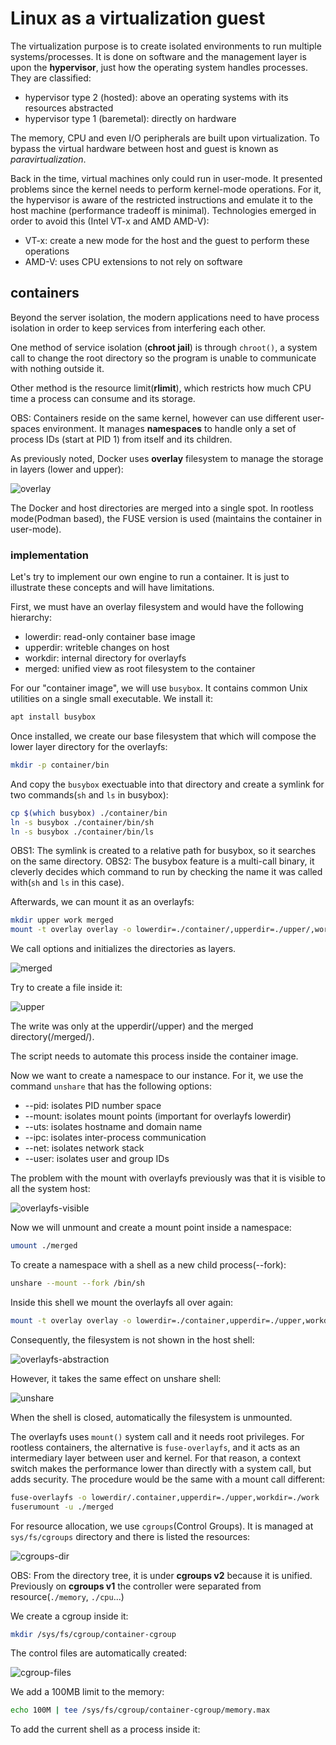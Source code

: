 # Linux as a virtualization guest

The virtualization purpose is to create isolated environments to run multiple systems/processes. It is done on software and the management layer is upon the **hypervisor**, just how the operating system handles processes. They are classified:
- hypervisor type 2 (hosted): above an operating systems with its resources abstracted
- hypervisor type 1 (baremetal): directly on hardware

The memory, CPU and even I/O peripherals are built upon virtualization. To bypass the virtual hardware between host and guest is known as *paravirtualization*. 

Back in the time, virtual machines only could run in user-mode. It presented problems since the kernel needs to perform kernel-mode operations. For it, the hypervisor is aware of the restricted instructions and emulate it to the host machine (performance tradeoff is minimal). Technologies emerged in order to avoid this (Intel VT-x and AMD AMD-V):
- VT-x: create a new mode for the host and the guest to perform these operations
- AMD-V: uses CPU extensions to not rely on software

## containers

Beyond the server isolation, the modern applications need to have process isolation in order to keep services from interfering each other.

One method of service isolation (**chroot jail**) is through ```chroot()```, a system call to change the root directory so the program is unable to communicate with nothing outside it.

Other method is the resource limit(**rlimit**), which restricts how much CPU time a process can consume and its storage.

OBS: Containers reside on the same kernel, however can use different user-spaces environment. It manages **namespaces** to handle only a set of process IDs (start at PID 1) from itself and its children.

As previously noted, Docker uses **overlay** filesystem to manage the storage in layers (lower and upper):

![overlay](../images/overlay.png)

The Docker and host directories are merged into a single spot. In rootless mode(Podman based), the FUSE version is used (maintains the container in user-mode).

### implementation

Let's try to implement our own engine to run a container. It is just to illustrate these concepts and will have limitations.


First, we must have an overlay filesystem and would have the following hierarchy:
- lowerdir: read-only container base image
- upperdir: writeble changes on host
- workdir: internal directory for overlayfs
- merged: unified view as root filesystem to the container

For our "container image", we will use ```busybox```. It contains common Unix utilities on a single small executable. We install it:
```bash
apt install busybox
```

Once installed, we create our base filesystem that which will compose the lower layer directory for the overlayfs:
```bash
mkdir -p container/bin
```

And copy the ```busybox``` exectuable into that directory and create a symlink for two commands(```sh``` and ```ls``` in busybox): 
```bash
cp $(which busybox) ./container/bin
ln -s busybox ./container/bin/sh
ln -s busybox ./container/bin/ls
```

OBS1: The symlink is created to a relative path for busybox, so it searches on the same directory.
OBS2: The busybox feature is a multi-call binary, it cleverly decides which command to run by checking the name it was called with(```sh``` and ```ls``` in this case).

Afterwards, we can mount it as an overlayfs:
```bash
mkdir upper work merged
mount -t overlay overlay -o lowerdir=./container/,upperdir=./upper/,workdir=./work/ ./merged
```

We call options and initializes the directories as layers.

![merged](../images/merged.png)

Try to create a file inside it:

![upper](../images/upper.png)

The write was only at the upperdir(/upper) and the merged directory(/merged/). 

The script needs to automate this process inside the container image.

Now we want to create a namespace to our instance. For it, we use the command ```unshare``` that has the following options:
* --pid: isolates PID number space
* --mount: isolates mount points (important for overlayfs lowerdir)
* --uts: isolates hostname and domain name
* --ipc: isolates inter-process communication
* --net: isolates network stack
* --user: isolates user and group IDs

The problem with the mount with overlayfs previously was that it is visible to all the system host:

![overlayfs-visible](../images/overlayfs-visible.png)

Now we will unmount and create a mount point inside a namespace:
```bash
umount ./merged
```

To create a namespace with a shell as a new child process(--fork):
```bash
unshare --mount --fork /bin/sh
```

Inside this shell we mount the overlayfs all over again:
```bash
mount -t overlay overlay -o lowerdir=./container,upperdir=./upper,workdir=./work ./merged
```

Consequently, the filesystem is not shown in the host shell:

![overlayfs-abstraction](../images/overlayfs-abstraction.png)

However, it takes the same effect on unshare shell:

![unshare](../images/unshare.png)

When the shell is closed, automatically the filesystem is unmounted.

The overlayfs uses ```mount()``` system call and it needs root privileges. For rootless containers, the alternative is ```fuse-overlayfs```, and it acts as an intermediary layer between user and kernel. For that reason, a context switch makes the performance lower than directly with a system call, but adds security. The procedure would be the same with a mount call different:
```bash
fuse-overlayfs -o lowerdir/.container,upperdir=./upper,workdir=./work ./merged
fuserumount -u ./merged
```

For resource allocation, we use ```cgroups```(Control Groups). It is managed at ```sys/fs/cgroups``` directory and there is listed the resources:

![cgroups-dir](../images/cgroups-dir.png)

OBS: From the directory tree, it is under **cgroups v2** because it is unified. Previously on **cgroups v1** the controller were separated from resource(```./memory```, ```./cpu```...)

We create a cgroup inside it:
```bash
mkdir /sys/fs/cgroup/container-cgroup
```

The control files are automatically created:

![cgroup-files](../images/cgroup-files.png)

We add a 100MB limit to the memory:
```bash
echo 100M | tee /sys/fs/cgroup/container-cgroup/memory.max
```

To add the current shell as a process inside it:

